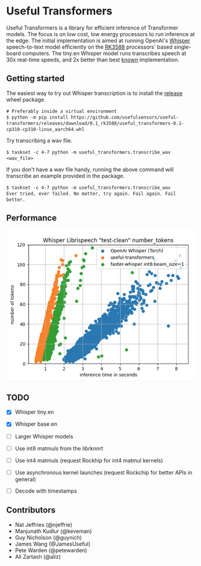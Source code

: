 # Useful Transformers
Useful Transformers is a library for efficient inference of Transformer models. The focus is on low cost, low energy processors to run inference at the edge. The initial implementation is aimed at running OpenAI's [Whisper](https://github.com/openai/whisper) speech-to-text model efficiently on the [RK3588](https://www.rock-chips.com/a/en/products/RK35_Series/2022/0926/1660.html) processors' based single-board computers. The tiny.en Whisper model runs transcribes speech at 30x real-time speeds, and 2x better than best [known](https://github.com/guillaumekln/faster-whisper) implementation.

## Getting started

The easiest way to try out Whisper transcription is to install the [release](https://github.com/usefulsensors/useful-transformers/releases/download/0.1_rk3588/useful_transformers-0.1-cp310-cp310-linux_aarch64.whl) wheel package.

    # Preferably inside a virtual environment
    $ python -m pip install https://github.com/usefulsensors/useful-transformers/releases/download/0.1_rk3588/useful_transformers-0.1-cp310-cp310-linux_aarch64.whl

 Try transcribing a wav file.

    $ taskset -c 4-7 python -m useful_transformers.transcribe_wav <wav_file>

If you don't have a wav file handy, running the above command will transcribe an example provided in the package.

    $ taskset -c 4-7 python -m useful_transformers.transcribe_wav
    Ever tried, ever failed. No matter, try again. Fail again. Fail better.

## Performance

![Performance comparison](https://github.com/usefulsensors/useful-transformers/blob/main/examples/whisper/assets/perf-comparison.png)

## TODO

 - [x] Whisper tiny.en
 - [x] Whisper base.en
 - [ ] Larger Whisper models
 - [ ] Use int8 matmuls from the librknnrt
 - [ ] Use int4 matmuls (request Rockhip for int4 matmul kernels)
 - [ ] Use asynchronous kernel launches (request Rockchip for better APIs in general)
 - [ ] Decode with timestamps


## Contributors
* Nat Jeffries (@njeffrie)
* Manjunath Kudlur (@keveman)
* Guy Nicholson (@guynich)
* James Wang (@JamesUseful)
* Pete Warden (@petewarden)
* Ali Zartash (@aliz)